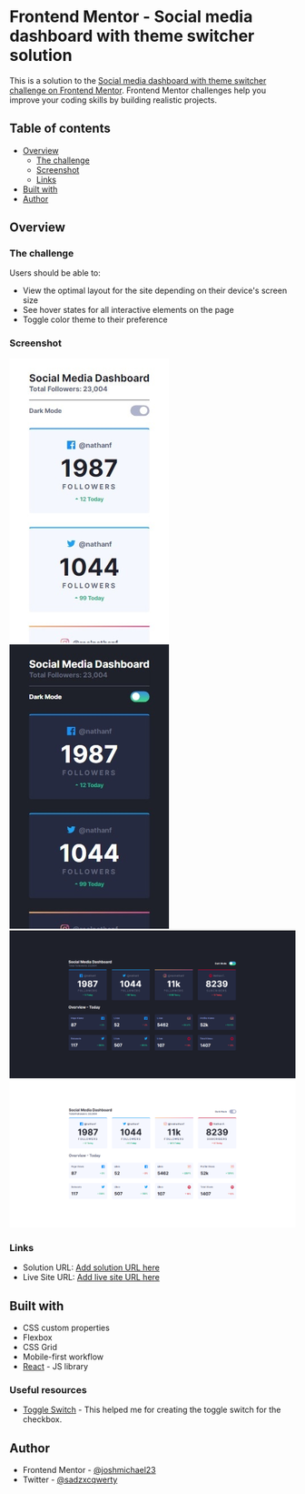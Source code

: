 # Frontend Mentor - Social media dashboard with theme switcher solution

This is a solution to the [Social media dashboard with theme switcher challenge on Frontend Mentor](https://www.frontendmentor.io/challenges/social-media-dashboard-with-theme-switcher-6oY8ozp_H). Frontend Mentor challenges help you improve your coding skills by building realistic projects. 

## Table of contents

- [Overview](#overview)
  - [The challenge](#the-challenge)
  - [Screenshot](#screenshot)
  - [Links](#links)
- [Built with](#built-with)
- [Author](#author)

## Overview

### The challenge

Users should be able to:

- View the optimal layout for the site depending on their device's screen size
- See hover states for all interactive elements on the page
- Toggle color theme to their preference

### Screenshot

![](./screenshots/light%20mobile.jpg)
![](./screenshots/dark%20mobile.jpg)
![](./screenshots/dark.png)
![](./screenshots/light.png)

### Links

- Solution URL: [Add solution URL here](https://www.frontendmentor.io/solutions/responsive-social-media-with-dark-mode-switch-using-reactjs-6DBO_4lTby)
- Live Site URL: [Add live site URL here](https://social-media-switcher-alpha.vercel.app)

## Built with

- CSS custom properties
- Flexbox
- CSS Grid
- Mobile-first workflow
- [React](https://reactjs.org/) - JS library

### Useful resources

- [Toggle Switch](https://www.w3schools.com/howto/howto_css_switch.asp) - This helped me for creating the toggle switch for the checkbox.


## Author
- Frontend Mentor - [@joshmichael23](https://www.frontendmentor.io/profile/joshmichael23)
- Twitter - [@sadzxcqwerty](https://www.twitter.com/sadzxcqwerty)

